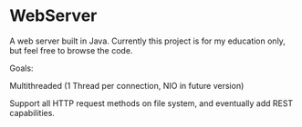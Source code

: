 # WebServer

A web server built in Java. Currently this project is for my education only, but feel free to browse the code.

Goals:

Multithreaded (1 Thread per connection, NIO in future version)

Support all HTTP request methods on file system, and eventually add REST capabilities. 
